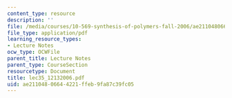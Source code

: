 ```yaml
---
content_type: resource
description: ''
file: /media/courses/10-569-synthesis-of-polymers-fall-2006/ae21104806644221ffeb9fa87c39fc05_lec35_12132006.pdf
file_type: application/pdf
learning_resource_types:
- Lecture Notes
ocw_type: OCWFile
parent_title: Lecture Notes
parent_type: CourseSection
resourcetype: Document
title: lec35_12132006.pdf
uid: ae211048-0664-4221-ffeb-9fa87c39fc05
---
```

